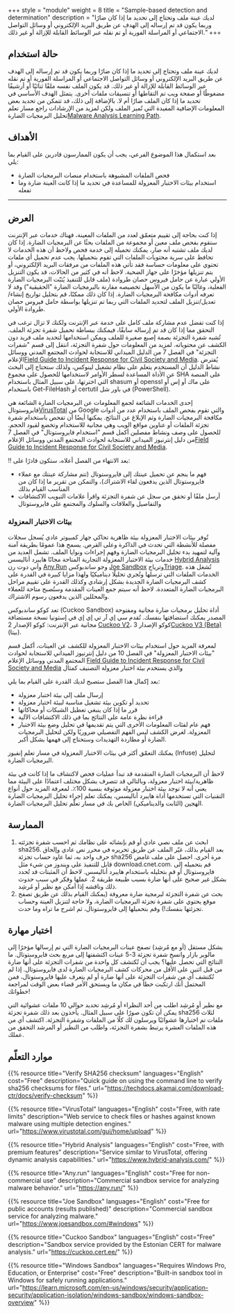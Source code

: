 +++
style = "module"
weight = 8
title = "Sample-based detection and determination"
description = "لديك عينة ملف وتحتاج إلى تحديد ما إذا كان ضارًا وربما يكون قد تم إرساله إلى الهدف عن طريق البريد الإلكتروني أو وسائل التواصل الاجتماعي أو المراسلة الفورية أو تم نقله عبر الوسائط القابلة للإزالة أو غير ذلك."
+++

## حالة استخدام

لديك عينة ملف وتحتاج إلى تحديد ما إذا كان ضارًا وربما يكون قد تم إرساله إلى الهدف عن طريق البريد الإلكتروني أو وسائل التواصل الاجتماعي أو المراسلة الفورية أو تم نقله عبر الوسائط القابلة للإزالة أو غير ذلك. قد يكون الملف نفسه ملفًا ثنائيًا أو أرشيفًا مضغوطًا أو صفحة ويب تم التقاطها أو تنسيقات ملفات أخرى. يتمثل الهدف الأساسي في تحديد ما إذا كان الملف ضارًا أم لا. بالإضافة إلى ذلك، قد تتمكن من تحديد بعض المعلومات الإضافية المفيدة التي تُميز الملف ولكن لمزيد من الإرشادات راجع مسار تعلم تحليل البرمجيات الضارة[Malware Analysis Learning Path](/en/learning-path/3/).


## الأهداف 
بعد استكمال هذا الموضوع الفرعي، يجب أن يكون الممارسون قادرين على القيام بما يلي:

- فحص الملفات المشبوهة باستخدام منصات البرمجيات الضارة
- استخدام بيئات الاختبار المعزولة للمساعدة في تحديد ما إذا كانت العينة ضارة وما تفعله

---
## العرض 

إذا كنت بحاجة إلى تقييم متعمّق لعدد من الملفات المعينة، فهناك خدمات عبر الإنترنت ستقوم بفحص ملف معين أو مجموعة من الملفات بحثًا عن البرمجيات الضارة. إذا كان لديك ملف تشتبه أنه ضار، يمكنك تحميله إلى خدمة فحص ولاحظ أن هذه الخدمات لا تحافظ على سرية محتويات الملفات التي تقوم بتحميلها. يجب عدم تحميل أي ملفات تحتوي على معلومات حساسة فقد تأتي هذه الملفات من مرفقات البريد الإلكتروني، أو يتم تنزيلها مؤخرًا على جهاز الضحية. لاحظ أنه في كثير من الحالات، قد يكون التنزيل الأولي عبارة عن حامل فيروس حصان طروادة (ملف قابل للتنفيذ يُثبّت البرمجيات الضارة الفعلية، وغالبًا ما يكون من الأسهل تخصيصه مقارنة بالبرمجيات الضارة "الحقيقية") وقد لا تعرفه أدوات مكافحة البرمجيات الضارة. إذا كان ذلك ممكنًا، قم بتحليل تواريخ إنشاء/تعديل/تنزيل الملف لتحديد الملفات التي ربما تم تنزيلها بواسطة حامل فيروس حصان طروادة الأولي.

إذا كنت تفضل عدم مشاركة ملف كامل على خدمة عبر الإنترنت ولكنك لا تزال ترغب في التحقق مما إذا كان قد تم إرساله سابقًا، فيمكنك ببساطة تحميل شفرة تجزئة الملف. تُشبه شفرة التجزئة بصمة إصبع صغيرة للملف ويمكن استخدامها لتحديد ملف فريد دون الكشف عن محتوياته. لمزيد من المعلومات حول شفرة التجزئة، انتقل إلى قسم "شفرات التجزئة" في الفصل 7 من الدليل الميداني للاستجابة لحوادث المجتمع المدني ووسائل الإعلام[Field Guide to Incident Response for Civil Society and Media](https://internews.org/resource/field-guide-to-incident-response-for-civil-society-and-media/). يُفترض نشاط الدليل أن المستخدم يتعلم على نظام تشغيل لينوكس، ولذلك ستحتاج إلى البحث عن الأداة المساعدة لسطر الأوامر لاستخدامها للحصول على مجموع SHA على المنصة التي اخترتها، على سبيل المثال باستخدام shasum أو openssl على ماك أو إس أو باستخدام Get-FileHash أو certutil في باور شل (PowerShell).

 إحدى الخدمات الشائعة لجمع المعلومات عن البرمجيات الضارة الشائعة هي فايروستوتال[VirusTotal](https://www.virustotal.com/) من Google والتي تقوم بفحص الملف باستخدام عدد من أدوات مكافحة البرمجيات الضارة وثم الإبلاغ عن النتائج. يمكنها أيضًا أن تفحص باستخدام شفرة تجزئة الملفات أو عناوين مواقع الويب وهي مجانية للاستخدام وتخضع لقيود الحجم. للحصول على وصف ونشاط مفصلين أكمل قسم "استخدام فايروستوتال" في الفصل 7 من دليل إنترنيوز الميداني للاستجابة لحوادث المجتمع المدني ووسائل الإعلام[Field Guide to Incident Response for Civil Society and Media](https://internews.org/resource/field-guide-to-incident-response-for-civil-society-and-media/). 
 
‼️ بعد الانتهاء من الفصل أعلاه، ستكون قادرًا على:

- فهم ما ينجم عن تحميل عينتك إلى فايروستوتال (تتم مشاركة عينتك مع عملاء فايروستوتال الذين يدفعون لقاء الاشتراك)، والتمكن من تقرير ما إذا كان من المناسب القيام بذلك
- أرسل ملفًا أو تحقق من سجل عن شفرة التجزئة واقرأ علامات التبويب الاكتشافات والتفاصيل والعلاقات والسلوك والمجتمع على فايروستوتال


### بيئات الاختبار المعزولة

تُوفر بيئات الاختبار المعزولة بيئة ظاهرية تحاكي جهاز كمبيوتر عادي يُسجل سجلات مفصلة للأنشطة التي تحدث في الذاكرة وعلى القرص. يسمح هذا عمومًا بطريقة آمنة وآلية لتمهيد بدء تحليل البرمجيات الضارة وفهم إجراءات ونوايا الملف. 
تشمل العديد من خدمات بيئة الاختبار المعزولة التجارية المتاحة مجانًا هايبرد أناليسس [Hybrid Analysis](https://www.hybrid-analysis.com/) وأني دوت رن [Any.Run](https://any.run/) وجو ساندبوكس [Joe Sandbox](https://www.joesandbox.com/) وترياج[Triage](https://tria.ge/). تُشغل هذه الخدمات الملفات التي ترسلها وتُجري تحليلًا ديناميكيًا ولهذا مزايا كبيرة في القدرة على كشف البرمجيات الضارة الجديدة بشكل إرشادي وكذلك القدرة على تقييم مراحل البرمجيات الضارة المتعددة. لاحظ أنه سيتم جمع العينات المقدمة وستُصبح متاحة للعملاء والمحللين الذين يدفعون رسوم الاشتراك.

تعد كوكو ساندبوكس (Cuckoo Sandbox) أداة تحليل برمجيات ضارة مجانية ومفتوحة المصدر يمكنك استضافتها بنفسك. تُقدم سي إي آر تي إي إي في إستونيا نسخة مستضافة مجانية عبر الإنترنت: كوكو الإصدار 2  [Cuckoo V2](https://cuckoo.cert.ee/)، كوكو الإصدار 3[Cuckoo V3 (Beta)](https://cuckoo-hatch.cert.ee/) (بيتا).

لمعرفة المزيد حول استخدام بيئات الاختبار المعزولة للكشف عن العينات، أكمل قسم "بيئات الاختبار المعزولة" في الفصل 10 من دليل إنترنيوز الميداني للاستجابة لحوادث المجتمع المدني ووسائل الإعلام [Field Guide to Incident Response for Civil Society and Media](https://internews.org/resource/field-guide-to-incident-response-for-civil-society-and-media/) والذي يستخدم بيئة اختبار معزولة التصنيف كمثال

بعد إكمال هذا الفصل ستصبح لديك القدرة على القيام بما يلي:

- إرسال ملف إلى بيئة اختبار معزولة
- تحديد أو تكوين بيئة تشغيل مناسبة لبيئة اختبار معزولة
- قرر ما إذا كان ينبغي تعطيل الشبكات أو محاكاتها
- قراءة نظرة عامة على النتائج بما في ذلك الاكتشافات الآلية
- فهم عام لفئات المعلومات الأخرى التي يتم تقديمها في تحليل وضع بيئة الاختبار المعزولة. لغرض الكشف ليس الفهم التفصيلي ضروريًا ولكن لتحليل البرمجيات الضارة أو مطاردة التهديدات وستحتاج إلى فهمها بشكل أكبر.

يمكنك التعمّق أكثر في بيئات الاختبار المعزولة في مسار تعلم إنفيوز (Infuse) لتحليل البرمجيات الضارة.

لاحظ أن البرمجيات الضارة المتقدمة قد تبدأ عمليات فحص لاكتشاف ما إذا كانت في بيئة ظاهرية/بيئة اختبار معزولة، وبالتالي قد تتصرف بشكل مختلف اعتمادًا على البيئة مما يعني أنه لا توجد بيئة اختبار معزولة موثوقة بنسبة 100٪.
لمعرفة المزيد حول أنواع التقنيات التي تستخدمها أداة هايبرد أناليسس، يمكنك تعلم إجراء تحليل البرمجيات الضارة الهجين (الثابت والديناميكي) الخاص بك في مسار تعلّم تحليل البرمجيات الضارة.


## الممارسة
 
1. ابحث عن ملف نصي عادي أو قم بإنشائه على نظامك ثم احسب شفرة تجزئته sha256. بعد القيام بذلك، غيّر الملف عن طريق تحريره في محرر نص عادي وإلحاق حرف واحد به، ثما عاود حساب تجزئة sha256 مرة أخرى.
احصل على ملف غامض قابل للتنفيذ على ويندوز من شيء مثل download.cnet.com. قم بتحميله إلى فايروستوتال أو قم بتحليله باستخدام هايبرد أناليسس. لاحظ أن المثبتات قد تُحدد بشكل غير صحيح على أنها ضارة بسبب طبيعة طريقة 2. عملها وفكر في سبب حدوث ذلك وناقشه إذا أمكن مع نظير أو مُرشِد.
3. بحث عن شفرة التجزئة لبرمجية ضارة معروفة (يمكنك القيام بذلك عن طريق تصفح موقع يحتوي على شفرة تجزئة البرمجيات الضارة، ولا حاجة لتنزيل العينة وحساب تجزئتها بنفسك!) وقم بتحميلها إلى فايروستوتال، ثم اشرح ما تراه وما حدث.


## اختبار مهارة

بشكل مستقل (أو مع مُرشِد)
تصفح عينات البرمجيات الضارة التي تم إرسالها مؤخرًا إلى مالوير بازار وانسخ شفرة تجزئة 3-5 عينات اكتشفتها إلى مربع بحث فايروستوتال. ما النتائج التي تحصل عليها؟ يجب أن تُكتشف كل واحدة من شفرات التجزئة على أنها ضارة من قبل اثنين على الأقل من محركات كشف البرمجيات الضارة لدى فايروستوتال. إذا لم تُكتشف أي من شفرات التجزئة على أنها ضارة أو لم يتعرف عليها فايروستوتال، فمن المحتمل أنك ارتكبت خطأ في مكان ما ويستحق الأمر قضاء بعض الوقت لمراجعة خطواتك!

مع نظير أو مُرشِد
اطلب من أحد النظراء أو مُرشِد تحديد حوالي 10 ملفات عشوائية التي يمكن أن تكون صورًا على سبيل المثال. يأخذون بعد ذلك شفرة تجزئة sha256 لثلاث ملفات تم اختيارها عشوائيًا ويرسلون لك كلًا من الملفات وشفرة التجزئة. اكتشف أي من هذه الملفات العشرة يرتبط بشفرة التجزئة، واطلب من النظير أو المرشد التحقق من عملك.


## موارد التعلّم

{{% resource title="Verify SHA256 checksum" languages="English" cost="Free" description="Quick guide on using the command line to verify sha256 checksums for files." url="https://techdocs.akamai.com/download-ctr/docs/verify-checksum" %}}

{{% resource title="VirusTotal" languages="English" cost="Free, with rate limits" description="Web service to check files or hashes against known malware using multiple detection engines." url="https://www.virustotal.com/gui/home/upload" %}}

{{% resource title="Hybrid Analysis" languages="English" cost="Free, with premium features" description="Service similar to VirusTotal, offering dynamic analysis capabilities." url="https://www.hybrid-analysis.com/" %}}

{{% resource title="Any.run" languages="English" cost="Free for non-commercial use" description="Commercial sandbox service for analyzing malware behavior." url="https://any.run/" %}}

{{% resource title="Joe Sandbox" languages="English" cost="Free for public accounts (results published)" description="Commercial sandbox service for analyzing malware." url="https://www.joesandbox.com/#windows" %}}

{{% resource title="Cuckoo Sandbox" languages="English" cost="Free" description="Sandbox service provided by the Estonian CERT for malware analysis." url="https://cuckoo.cert.ee/" %}}

{{% resource title="Windows Sandbox" languages="Requires Windows Pro, Education, or Enterprise" cost="Free" description="Built-in sandbox tool in Windows for safely running applications." url="https://learn.microsoft.com/en-us/windows/security/application-security/application-isolation/windows-sandbox/windows-sandbox-overview" %}}
